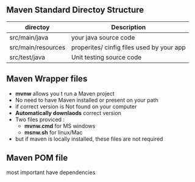 ## Maven Standard Directoy Structure

|directoy|Description|
|-|-|
src/main/java|your java source code|
|src/main/resources|properites/ cinfig files used by your app|
|src/test/java|Unit testing source code|


## Maven Wrapper files 
* **mvnw** allows you t run a Maven project
 * No need to have Maven installed or present on your path
 * if correct version is Not found on your computer
  * **Automatically downlaods** correct version
 * Two files proviced :
   * **mvnw.cmd** for MS windows
   * **msnw.sh** for linux/Mac
 * but if maven is locally installed, these files are not required

## Maven POM file
most important have dependencies 
